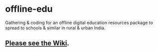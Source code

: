 # offline-edu
Gathering &amp; coding for an offline digital education resources package to spread to schools &amp; similar in rural &amp; urban India.

## [Please see the Wiki](https://github.com/datameet-pune/offline-edu/wiki).
